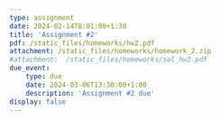 ```yaml
---
type: assignment
date: 2024-02-14T8:01:00+1:30
title: 'Assignment #2'
pdf: /static_files/homeworks/hw2.pdf
attachment: /static_files/homeworks/homework_2.zip
#attachment:  /static_files/homeworks/sol_hw2.pdf
due_event: 
    type: due
    date: 2024-03-06T13:30:00+1:00
    description: 'Assignment #2 due'
display: false
---
```

